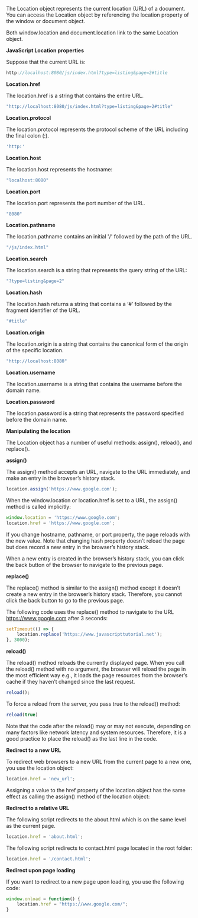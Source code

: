 The Location object represents the current location (URL) of a document. You can access the Location object by referencing the location property of the window or document object.

Both window.location and document.location link to the same Location object.

__JavaScript Location properties__

Suppose that the current URL is:

```JavaScript
http://localhost:8080/js/index.html?type=listing&page=2#title

```

__Location.href__

The location.href is a string that contains the entire URL.

```JavaScript
"http://localhost:8080/js/index.html?type=listing&page=2#title"

```
__Location.protocol__

The location.protocol represents the protocol scheme of the URL including the final colon (:).

```JavaScript
'http:'
```

__Location.host__

The location.host represents the hostname:

```JavaScript
"localhost:8080"
```

__Location.port__

The location.port represents the port number of the URL.

```JavaScript
"8080"
```

__Location.pathname__

The location.pathname contains an initial '/' followed by the path of the URL.

```JavaScript
"/js/index.html"
```

__Location.search__

The location.search is a string that represents the query string of the URL:

```JavaScript
"?type=listing&page=2"
```

__Location.hash__

The location.hash returns a string that contains a ‘#’ followed by the fragment identifier of the URL.

```JavaScript
"#title"
```
__Location.origin__

The location.origin is a string that contains the canonical form of the origin of the specific location.

```JavaScript
"http://localhost:8080"
```

__Location.username__

The location.username is a string that contains the username before the domain name.

__Location.password__

The location.password is a string that represents the password specified before the domain name.

__Manipulating the location__

The Location object has a number of useful methods: assign(), reload(), and replace().

__assign()__

The assign() method accepts an URL, navigate to the URL immediately, and make an entry in the browser’s history stack.

```JavaScript
location.assign('https://www.google.com');

```

When the window.location or location.href is set to a URL, the assign() method is called implicitly:

```JavaScript
window.location = 'https://www.google.com';
location.href = 'https://www.google.com';
```

If you change hostname, pathname, or port property, the page reloads with the new value. Note that changing hash property doesn’t reload the page but does record a new entry in the browser’s history stack.

When a new entry is created in the browser’s history stack, you can click the back button of the browser to navigate to the previous page.

__replace()__

The replace() method is similar to the assign() method except it doesn’t create a new entry in the browser’s history stack. Therefore, you cannot click the back button to go to the previous page.

The following code uses the replace() method to navigate to the URL https://www.google.com after 3 seconds:

```JavaScript
setTimeout(() => {
    location.replace('https://www.javascripttutorial.net');
}, 3000);
```

__reload()__

The reload() method reloads the currently displayed page. When you call the reload() method with no argument, the browser will reload the page in the most efficient way e.g., it loads the page resources from the browser’s cache if they haven’t changed since the last request.

```JavaScript
reload();
```

To force a reload from the server, you pass true to the reload() method:

```JavaScript
reload(true)
```

Note that the code after the reload() may or may not execute, depending on many factors like network latency and system resources. Therefore, it is a good practice to place the reload()  as the last line in the code.

__Redirect to a new URL__

To redirect web browsers to a new URL from the current page to a new one, you use the location object:

```JavaScript
location.href = 'new_url';
```

Assigning a value to the href property of the location object has the same effect as calling the assign() method of the location object:

__Redirect to a relative URL__

The following script redirects to the about.html which is on the same level as the current page.

```JavaScript
location.href = 'about.html';
```

The following script redirects to contact.html page located in the root folder:

```JavaScript
location.href = '/contact.html';
```
__Redirect upon page loading__

If you want to redirect to a new page upon loading, you use the following code:

```JavaScript
window.onload = function() {
    location.href = "https://www.google.com/";
}
```
